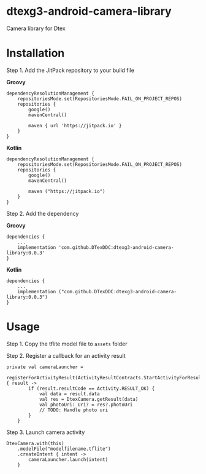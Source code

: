 # dtexg3-android-camera-library

Camera library for Dtex

# Installation

Step 1. Add the JitPack repository to your build file

<b>Groovy</b>

````
dependencyResolutionManagement {
    repositoriesMode.set(RepositoriesMode.FAIL_ON_PROJECT_REPOS)
    repositories {
        google()
        mavenCentral()

        maven { url 'https://jitpack.io' }
    }
}
````

<b>Kotlin</b>

````
dependencyResolutionManagement {
    repositoriesMode.set(RepositoriesMode.FAIL_ON_PROJECT_REPOS)
    repositories {
        google()
        mavenCentral()

        maven ("https://jitpack.io")
    }
}
````

Step 2. Add the dependency

<b>Groovy</b>

````
dependencies {
    ...
    implementation 'com.github.DTexDDC:dtexg3-android-camera-library:0.0.3'
}
````

<b>Kotlin</b>

````
dependencies {
    ...
    implementation ("com.github.DTexDDC:dtexg3-android-camera-library:0.0.3")
}
````

# Usage

Step 1. Copy the tflite model file to `assets` folder

Step 2. Register a callback for an activity result

````
private val cameraLauncher =
    registerForActivityResult(ActivityResultContracts.StartActivityForResult()) { result ->
        if (result.resultCode == Activity.RESULT_OK) {
            val data = result.data
            val res = DtexCamera.getResult(data)
            val photoUri: Uri? = res?.photoUri
            // TODO: Handle photo uri
        }
    }
````

Step 3. Launch camera activity

````
DtexCamera.with(this)
    .modelFile("modelfilename.tflite")
    .createIntent { intent ->
        cameraLauncher.launch(intent)
    }
````
